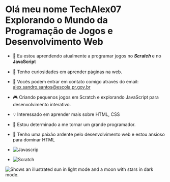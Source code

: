 # Olá meu nome TechAlex07  Explorando o Mundo da Programação de Jogos e Desenvolvimento Web
- 👀 Eu estou aprendendo atualmente a programar jogos no 𝑺𝒄𝒓𝒂𝒕𝒄𝒉 e no 𝐉𝐚𝐯𝐚𝐒𝐜𝐫𝐢𝐩𝐭
- 🌱 Tenho curiosidades em aprender páginas na web.
- 💞️ Vocês podem entrar em contato comigo através do email: alex.sandro.santos@escola.pr.gov.br
- 🎮 Criando pequenos jogos em Scratch e explorando JavaScript para desenvolvimento interativo.
- 💡 Interessado em aprender mais sobre HTML, CSS
- 🚀 Estou determinado a me tornar um grande programador.
- 🌱 Tenho uma paixão ardente pelo desenvolvimento web e estou ansioso para dominar HTML

- ![Javascrip](https://img.shields.io/badge/JavaScript-323330?style=for-the-badge&logo=javascript&logoColor=F7DF1E)
- ![Scratch](https://img.shields.io/badge/Scratch-4D97FF?style=for-the-badge&logo=Scratch&logoColor=white)

<picture> <source media="(prefers-color-scheme: dark)" srcset="https://www.alura.com.br/artigos/assets/hello-world-em-varias-linguagens/imagem1.gif"> <source media="(prefers-color-scheme: light)" srcset="https://www.alura.com.br/artigos/assets/hello-world-em-varias-linguagens/imagem1.gif"> <img alt="Shows an illustrated sun in light mode and a moon with stars in dark mode." src="https://user-images.githubusercontent.com/25423296/163456779-a8556205-d0a5-45e2-ac17-42d089e3c3f8.png"> </picture>


